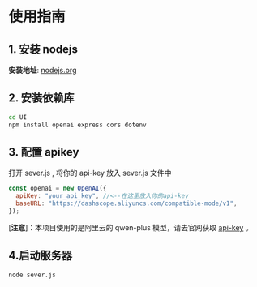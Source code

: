 # 使用指南

## 1. 安装 nodejs

**安装地址**: [nodejs.org](https://nodejs.org/en/)

## 2. 安装依赖库

```bash
cd UI
npm install openai express cors dotenv
```

## 3. 配置 apikey

打开 sever.js , 将你的 api-key 放入 sever.js 文件中

```javascript
const openai = new OpenAI({
  apiKey: "your_api_key", //<--在这里放入你的api-key
  baseURL: "https://dashscope.aliyuncs.com/compatible-mode/v1",
});
```

[**注意**]：本项目使用的是阿里云的 qwen-plus 模型，请去官网获取 [api-key](https://bailian.console.aliyun.com/?spm=5176.29597918.0.0.723f7ca0ytxEu8#/model-market/detail/qwen-max?tabKey=sdk) 。

## 4.启动服务器

```bash
node sever.js
```
